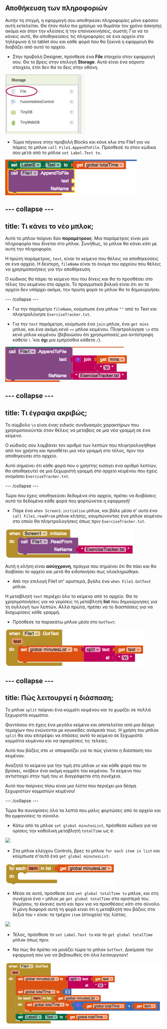 ## Αποθήκευση των πληροφοριών

Αυτήν τη στιγμή, η εφαρμογή σου αποθηκεύει πληροφορίες μόνο εφόσον αυτή εκτελείται. Θα ήταν πολύ πιο χρήσιμο να θυμάται τον χρόνο άσκησης ακόμα και όταν την κλείσεις ή την επανεκκινήσεις, σωστά; Για να το κάνεις αυτό, θα αποθηκεύσεις τις πληροφορίες σε ένα αρχείο στο τηλέφωνο ή το tablet σου και κάθε φορά που θα ξεκινά η εφαρμογή θα διαβάζει από αυτό το αρχείο.

+ Στην προβολή Designer, πρόσθεσε ένα **File** στοιχείο στην εφαρμογή σου. Θα το βρεις στην επιλογή **Storage**. Αυτό είναι ένα αόρατο στοιχείο, έτσι δεν θα το δεις στην οθόνη.

![](images/s5StorageFile.png)

+ Τώρα πήγαινε στην προβολή Blocks και κάνε κλικ στο File1 για να πάρεις το μπλοκ `call File1.AppendToFile`. Πρόσθεσέ το στον κώδικα σου μετά από το μπλοκ `set Label.Text to`.

![](images/s5AppendToFile.png)


--- collapse ---
---
title: Τι κάνει το νέο μπλοκ;
---

Αυτό το μπλοκ παίρνει δύο **παραμέτρους**. Μια παράμετρος είναι μια πληροφορία που δίνεται στο μπλοκ. Συνήθως, το μπλοκ θα κάνει κάτι με αυτή την πληροφορία.

Η πρώτη παράμετρος, `text`, είναι το κείμενο που θέλεις να αποθηκεύσεις σε ένα αρχείο. Η δεύτερη, `fileName` είναι το όνομα του αρχείου που θέλεις να χρησιμοποιήσεις για την αποθήκευση.

Ο κώδικας θα πάρει το κείμενο που του δίνεις και θα το προσθέσει στο τέλος του κειμένου στο αρχείο. Το πραγματικά βολικό είναι ότι αν το αρχείο δεν υπάρχει ακόμα, την πρώτη φορά το μπλοκ θα το δημιουργήσει.

--- /collapse ---

+ Για την παράμετρο `fileName`, κούμπωσε ένα μπλοκ `""` από το Text και πληκτρολόγησε `ExerciseTracker.txt`.

+ Για την `text` παράμετρο, κούμπωσε ένα `join` μπλοκ, ένα `get mins` μπλοκ, και ένα ακόμη κενό `«»` μπλοκ κειμένου. Πληκτρολόγησε `\n` στο κενό μπλοκ κειμένου (βεβαιώσου ότι χρησιμοποιείς μια αντίστροφη κάθετο `\` 'και **όχι** μια εμπρόσθια κάθετο `/`).

![](images/s5JoinMinsNewline.png)

--- collapse ---
---
title: Τι έγραψα ακριβώς;
---

Το σύμβολο `\n` είναι ένας ειδικός συνδυασμός χαρακτήρων που χρησιμοποιούνται όταν θέλεις να μεταβείς σε μια νέα γραμμή σε ένα κείμενο.

Ο κώδικάς σου λαμβάνει τον αριθμό των λεπτών που πληκτρολογήθηκε από τον χρήστη και προσθέτει μια νέα γραμμή στο τέλος, πριν την αποθηκεύσει στο αρχείο.

Αυτό σημαίνει ότι κάθε φορά που ο χρήστης εισάγει ένα αριθμό λεπτών, θα αποθηκευτεί σε μια ξεχωριστή γραμμή στο αρχείο κειμένου που έχεις ονομάσει `ExerciseTracker.txt`.

--- /collapse ---

Τώρα που έχεις αποθηκεύσει δεδομένα στο αρχείο, πρέπει να διαβάσεις αυτά τα δεδομένα κάθε φορά που φορτώνεται η εφαρμογή!

+ Πάρε ένα `when Screen1.initialise` μπλοκ, και βάλε μέσα σ' αυτό ένα `call File1.readFrom` μπλοκ κλήσης, κουμπώνοντας ένα μπλοκ κειμένου στο οποίο θα πληκτρολογήσεις όπως πριν `ExerciseTracker.txt`.

![](images/s5ScreenInit.png)

Αυτή η κλήση είναι **ασύγχρονη**, πράγμα που σημαίνει ότι θα πάει και θα διαβάσει το αρχείο και μετά θα ειδοποιήσει πως ολοκληρώθηκε.

+ Από την επιλογή File1 στ' αριστερά, βγάλε ένα `when File1.GotText` μπλοκ.

Η μεταβλητή `text` περιέχει όλο το κείμενο από το αρχείο. Θα το χρησιμοποιήσεις για να γεμίσεις τη μεταβλητή **list** που δημιούργησες για τη συλλογή των λεπτών. Αλλά πρώτα, πρέπει να το διασπάσεις για να διαχωρίσεις κάθε γραμμή.

+ Πρόσθεσε τα παρακάτω μπλοκ μέσα στο `GotText`:

![](images/s5GotTextSplit.png)

--- collapse ---
---
title: Πώς λειτουργεί η διάσπαση;
---

Το μπλοκ `split` παίρνει ένα κομμάτι κειμένου και το χωρίζει σε πολλά ξεχωριστά κομμάτια.

Φαντάσου ότι έχεις ένα μεγάλο κείμενο και αποτελείται από μια δέσμη τεμαχίων που ενώνονται με κουκκίδες ανάμεσά τους. Η χρήση του μπλοκ `split` θα σου επιτρέψει να σπάσεις αυτό το κείμενο σε ξεχωριστά κομμάτια κειμένου και να αφαιρέσεις τις τελείες.

Αυτό που βάζεις στο `at` αποφασίζει για το πώς γίνεται η διάσπαση του κειμένου.

Αναζητά το κείμενο για την τιμή στο μπλοκ `at` και κάθε φορά που το βρίσκει, «κόβει» ένα ακόμη κομμάτι του κειμένου. Το κείμενο που αντιστοιχεί στην τιμή του `at` διαγράφεται στη συνέχεια.

Αυτό που παίρνεις πίσω είναι μια λίστα που περιέχει μια δέσμη ξεχωριστών κομματιών κειμένου!

--- /collapse ---

Τώρα θα συνοψίσεις όλα τα λεπτά που μόλις φορτώσες από το αρχείο και θα εμφανίσεις το σύνολο.

+ Κάτω από το μπλοκ `set global minutesList`, πρόσθεσε κώδικα για να ορίσεις την καθολική μεταβλητή `totalTime` ως `0`:

![](images.s5SetTotalZero.png)

+ Στα μπλοκ ελέγχου Controls, βρες το μπλοκ `for each item in list` και κούμπωσε σ'αυτό ένα `get global minutesList`.

![](images/s5ForEach.png)

+ Μέσα σε αυτό, πρόσθεσε ένα `set global totalTime to` μπλοκ, και στη συνέχεια ένα `+` μπλοκ με `get global totalTime` στα αριστερά του. Θυμήσου, το έκανες αυτό και πριν για να προσθέσεις κάτι στο σύνολο. Η μόνη διαφορά αυτή τη φορά είναι ότι η μεταβλητή που βάζεις στα δεξιά του `+` είναι: το τρέχον `item` (στοιχείο) της λίστας.

![](images.s5ForEachItemIterate.png)

+ Τέλος, πρόσθεσε το `set Label.Text to` και το `get global totalTime` μπλοκ όπως πριν.

+ Να πώς θα πρέπει να μοιάζει τώρα το μπλοκ `GotText`. Δοκίμασε την εφαρμογή σου για να βεβαιωθείς ότι όλα λειτουργούν!

![](images/s5GotTextAll.png)

